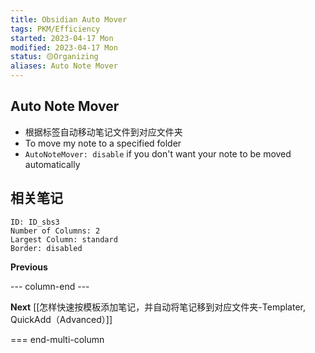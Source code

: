 ```yaml
---
title: Obsidian Auto Mover
tags: PKM/Efficiency
started: 2023-04-17 Mon
modified: 2023-04-17 Mon
status: 🟡Organizing
aliases: Auto Note Mover
---
```

## Auto Note Mover
- 根据标签自动移动笔记文件到对应文件夹
- To move my note to a specified folder
- `AutoNoteMover: disable` if you don't want your note to be moved automatically 

## 相关笔记

```start-multi-column
ID: ID_sbs3
Number of Columns: 2
Largest Column: standard
Border: disabled 
```

**Previous**

--- column-end ---

**Next**
[[怎样快速按模板添加笔记，并自动将笔记移到对应文件夹-Templater, QuickAdd（Advanced）]]

=== end-multi-column






